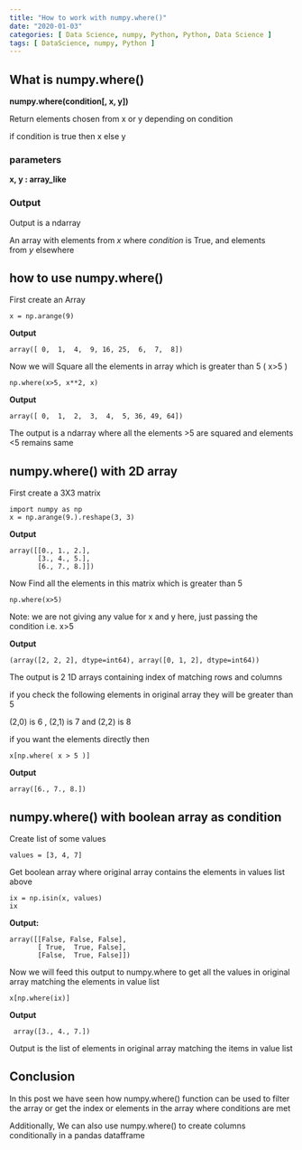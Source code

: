 ```yaml
---
title: "How to work with numpy.where()"
date: "2020-01-03"
categories: [ Data Science, numpy, Python, Python, Data Science ]
tags: [ DataScience, numpy, Python ]
---
```


## What is numpy.where()

**numpy.where(condition[, x, y])**

Return elements chosen from x or y depending on condition

if condition is true then x else y

### **parameters**

**x, y : array_like**

### **Output**

Output is a ndarray

An array with elements from _x_ where _condition_ is True, and elements from _y_ elsewhere

## **how to use numpy.where()**

First create an Array

```
x = np.arange(9)
```

**Output**

```
array([ 0,  1,  4,  9, 16, 25,  6,  7,  8])
```
Now we will Square all the elements in array which is greater than 5 ( x>5 )

```
np.where(x>5, x**2, x)
```

**Output**
```
array([ 0,  1,  2,  3,  4,  5, 36, 49, 64])
```
The output is a ndarray where all the elements >5 are squared and elements <5 remains same

## **numpy.where() with 2D array**

First create a 3X3 matrix

```
import numpy as np
x = np.arange(9.).reshape(3, 3)
```

**Output**

```
array([[0., 1., 2.],
       [3., 4., 5.],
       [6., 7., 8.]])
```

Now Find all the elements in this matrix which is greater than 5

```
np.where(x>5)
```

Note: we are not giving any value for x and y here, just passing the condition i.e. x>5

**Output**

```
(array([2, 2, 2], dtype=int64), array([0, 1, 2], dtype=int64))
```

The output is 2 1D arrays containing index of matching rows and columns

if you check the following elements in original array they will be greater than 5

(2,0) is 6 , (2,1) is 7 and (2,2) is 8

if you want the elements directly then

```
x[np.where( x > 5 )]
```

**Output**
```
array([6., 7., 8.])
```
## **numpy.where() with boolean array as condition**

Create list of some values
```
values = [3, 4, 7]
```
Get boolean array where original array contains the elements in values list above

```
ix = np.isin(x, values)
ix
```

**Output:**
```
array([[False, False, False],
       [ True,  True, False],
       [False,  True, False]])
```
Now we will feed this output to numpy.where to get all the values in original array matching the elements in value list

```
x[np.where(ix)]
```

**Output**
```
 array([3., 4., 7.])
```
Output is the list of elements in original array matching the items in value list

## **Conclusion**

In this post we have seen how numpy.where() function can be used to filter the array or get the index or elements in the array where conditions are met

Additionally, We can also use numpy.where() to create columns conditionally in a pandas datafframe
